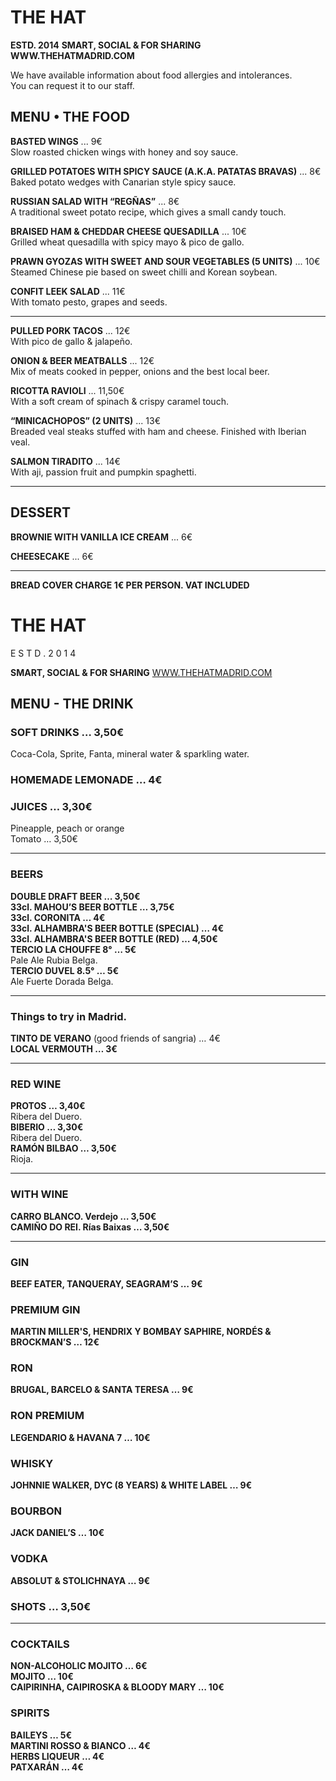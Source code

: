 # THE HAT
**ESTD. 2014**
**SMART, SOCIAL & FOR SHARING**
**WWW.THEHATMADRID.COM**

We have available information about food allergies and intolerances.  
You can request it to our staff.

## MENU • THE FOOD

**BASTED WINGS** ... 9€  
Slow roasted chicken wings with honey and soy sauce.

**GRILLED POTATOES WITH SPICY SAUCE (A.K.A. PATATAS BRAVAS)** ... 8€  
Baked potato wedges with Canarian style spicy sauce.

**RUSSIAN SALAD WITH “REGÑAS”** ... 8€  
A traditional sweet potato recipe, which gives a small candy touch.

**BRAISED HAM & CHEDDAR CHEESE QUESADILLA** ... 10€  
Grilled wheat quesadilla with spicy mayo & pico de gallo.

**PRAWN GYOZAS WITH SWEET AND SOUR VEGETABLES (5 UNITS)** ... 10€  
Steamed Chinese pie based on sweet chilli and Korean soybean.

**CONFIT LEEK SALAD** ... 11€  
With tomato pesto, grapes and seeds.

---

**PULLED PORK TACOS** ... 12€  
With pico de gallo & jalapeño.

**ONION & BEER MEATBALLS** ... 12€  
Mix of meats cooked in pepper, onions and the best local beer.

**RICOTTA RAVIOLI** ... 11,50€  
With a soft cream of spinach & crispy caramel touch.

**“MINICACHOPOS” (2 UNITS)** ... 13€  
Breaded veal steaks stuffed with ham and cheese. Finished with Iberian veal.

**SALMON TIRADITO** ... 14€  
With aji, passion fruit and pumpkin spaghetti.

---

## DESSERT

**BROWNIE WITH VANILLA ICE CREAM** ... 6€

**CHEESECAKE** ... 6€

---

**BREAD COVER CHARGE 1€ PER PERSON. VAT INCLUDED**

# THE HAT
E S T D .  2 0 1 4

**SMART, SOCIAL & FOR SHARING**
[WWW.THEHATMADRID.COM](http://www.thehatmadrid.com)

## MENU - THE DRINK

### SOFT DRINKS … 3,50€
Coca-Cola, Sprite, Fanta, mineral water & sparkling water.

### HOMEMADE LEMONADE … 4€

### JUICES … 3,30€
Pineapple, peach or orange  
Tomato … 3,50€

---

### BEERS

**DOUBLE DRAFT BEER … 3,50€**  
**33cl. MAHOU’S BEER BOTTLE … 3,75€**  
**33cl. CORONITA … 4€**  
**33cl. ALHAMBRA'S BEER BOTTLE (SPECIAL) … 4€**  
**33cl. ALHAMBRA'S BEER BOTTLE (RED) … 4,50€**  
**TERCIO LA CHOUFFE 8° … 5€**  
Pale Ale Rubia Belga.  
**TERCIO DUVEL 8.5° … 5€**  
Ale Fuerte Dorada Belga.

---

### Things to try in Madrid.
**TINTO DE VERANO** (good friends of sangria) … 4€  
**LOCAL VERMOUTH … 3€**

---

### RED WINE

**PROTOS … 3,40€**  
Ribera del Duero.  
**BIBERIO … 3,30€**  
Ribera del Duero.  
**RAMÓN BILBAO … 3,50€**  
Rioja.

---

### WITH WINE

**CARRO BLANCO. Verdejo … 3,50€**  
**CAMIÑO DO REI. Rías Baixas … 3,50€**  

---

### GIN

**BEEF EATER, TANQUERAY, SEAGRAM’S … 9€**

### PREMIUM GIN

**MARTIN MILLER'S, HENDRIX Y BOMBAY SAPHIRE, NORDÉS & BROCKMAN’S … 12€**

### RON

**BRUGAL, BARCELO & SANTA TERESA … 9€**

### RON PREMIUM

**LEGENDARIO & HAVANA 7 … 10€**

### WHISKY

**JOHNNIE WALKER, DYC (8 YEARS) & WHITE LABEL … 9€**

### BOURBON

**JACK DANIEL’S … 10€**

### VODKA

**ABSOLUT & STOLICHNAYA … 9€**

### SHOTS … 3,50€

---

### COCKTAILS

**NON-ALCOHOLIC MOJITO … 6€**  
**MOJITO … 10€**  
**CAIPIRINHA, CAIPIROSKA & BLOODY MARY … 10€**

### SPIRITS

**BAILEYS … 5€**  
**MARTINI ROSSO & BIANCO … 4€**  
**HERBS LIQUEUR … 4€**  
**PATXARÁN … 4€**